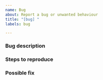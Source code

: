 ```yaml
---
name: Bug
about: Report a bug or unwanted behaviour
title: "[bug] "
labels: bug

---
```


### Bug description
<!-- Put here a detailed description about the bug -->

### Steps to reproduce
<!--
Describe (In steps if possible) what did you do to find the bug.
Avoid saying: "Just join a match and play" (What gamemode, what settings were active, etc.)
-->

### <!-- Optional --> Possible fix
<!--
If you think you found a solution (even just a general idea) put it here. Make sure you use code blocks for code using:
```cpp
// Your code
```
-->

